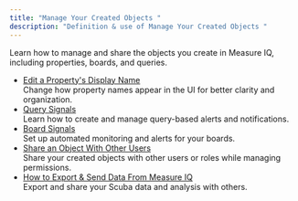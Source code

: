 ```yaml
---
title: "Manage Your Created Objects "
description: "Definition & use of Manage Your Created Objects "
---
```


Learn how to manage and share the objects you create in Measure IQ, including properties, boards, and queries.

- [Edit a Property's Display Name](./edit-a-propertys-display-name)  
  Change how property names appear in the UI for better clarity and organization.
- [Query Signals](./query-signals)  
  Learn how to create and manage query-based alerts and notifications.
- [Board Signals](./wip-board-signals)  
  Set up automated monitoring and alerts for your boards.
- [Share an Object With Other Users](./share-an-object-with-other-users)  
  Share your created objects with other users or roles while managing permissions.
- [How to Export & Send Data From Measure IQ](how-to-export-send-data-from-scuba)  
  Export and share your Scuba data and analysis with others.
